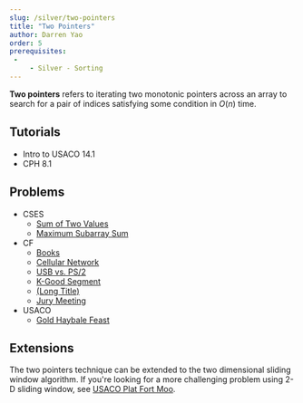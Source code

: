 ```yaml
---
slug: /silver/two-pointers
title: "Two Pointers"
author: Darren Yao
order: 5
prerequisites:
 - 
     - Silver - Sorting
---
```


**Two pointers** refers to iterating two monotonic pointers across an array to search for a pair of indices satisfying some condition in $O(n)$ time.

<!-- END DESCRIPTION -->

## Tutorials

 - Intro to USACO 14.1
 - CPH 8.1

## Problems

 - CSES
   - [Sum of Two Values](https://cses.fi/problemset/task/1640)
   - [Maximum Subarray Sum](https://cses.fi/problemset/task/1643)
 - CF
   - [Books](https://codeforces.com/problemset/problem/279/B)
   - [Cellular Network](http://codeforces.com/problemset/problem/702/C) [](48)
   - [USB vs. PS/2](http://codeforces.com/problemset/problem/762/B) [](53)
   - [K-Good Segment](http://codeforces.com/problemset/problem/616/D) [](53)
   - [(Long Title)](http://codeforces.com/problemset/problem/814/C) [](54)
   - [Jury Meeting](http://codeforces.com/problemset/problem/853/B) [](90)
 - USACO
   - [Gold Haybale Feast](http://usaco.org/index.php?page=viewproblem2&cpid=767)

## Extensions

The two pointers technique can be extended to the two dimensional sliding window algorithm. If you're looking for a more challenging problem using 2-D sliding window, see [USACO Plat Fort Moo](http://usaco.org/index.php?page=viewproblem2&cpid=600).
